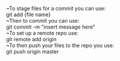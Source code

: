 ~To stage files for a commit you can use:  
git add {file name}  
~Then to commit you can use:  
git commit -m "insert message here"  
~To set up a remote repo use:  
git remote add origin <github-address>  
~To then push your files to the repo you use:  
git push origin master